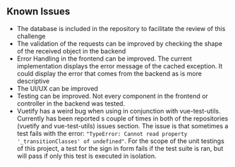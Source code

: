## Known Issues
- The database is included in the repository to facilitate the review of this challenge
- The validation of the requests can be improved by checking the shape of the received object in the backend
- Error Handling in the frontend can be improved. The current implementation displays the error message of 
the cached exception. It could display the error that comes from the backend as is more descriptive
- The UI/UX can be improved
- Testing can be improved. Not every component in the frontend or controller in the backend was tested.
- Vuetify has a weird bug when using in conjunction with vue-test-utils. Currently has been reported 
s couple of times in both of the repositories (vuetify and vue-test-utils) issues section. The issue is that 
sometimes a test fails with the error: `"TypeError: Cannot read property '_transitionClasses' of undefined"`.
For the scope of the unit testings of this project, a test for the sign in form fails if the test suite is ran, 
but will pass if only this test is executed in isolation.

 